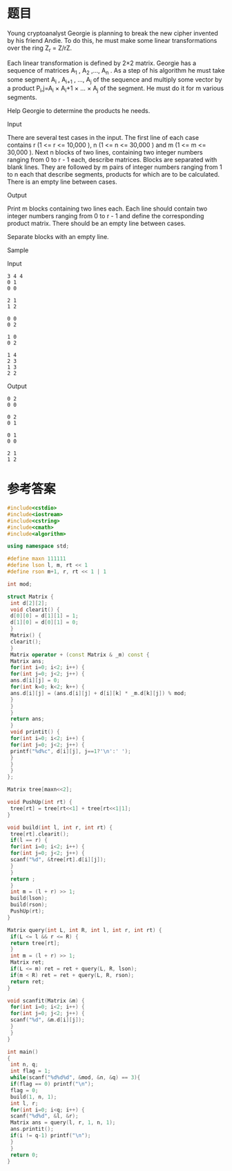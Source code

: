 # 题目
Young cryptoanalyst Georgie is planning to break the new cipher invented by his friend Andie. To do this, he must make some linear transformations over the ring Z<sub>r</sub> = Z/rZ.

Each linear transformation is defined by 2×2 matrix. Georgie has a sequence of matrices A<sub>1</sub> , A<sub>2</sub> ,..., A<sub>n</sub> . As a step of his algorithm he must take some segment A<sub>i</sub> , A<sub>i+1</sub> , ..., A<sub>j</sub> of the sequence and multiply some vector by a product P<sub>i</sub>,j=A<sub>i</sub> × A<sub>i</sub>+1 × ... × A<sub>j</sub> of the segment. He must do it for m various segments.

Help Georgie to determine the products he needs.

Input

There are several test cases in the input. The first line of each case contains r (1 <= r <= 10,000 ), n (1 <= n <= 30,000 ) and m (1 <= m <= 30,000 ). Next n blocks of two lines, containing two integer numbers ranging from 0 to r - 1 each, describe matrices. Blocks are separated with blank lines. They are followed by m pairs of integer numbers ranging from 1 to n each that describe segments, products for which are to be calculated.
There is an empty line between cases.

Output

Print m blocks containing two lines each. Each line should contain two integer numbers ranging from 0 to r - 1 and define the corresponding product matrix.
There should be an empty line between cases.

Separate blocks with an empty line.

Sample

Input
```
3 4 4
0 1
0 0

2 1
1 2

0 0
0 2

1 0
0 2

1 4
2 3
1 3
2 2
```

Output
```
0 2
0 0

0 2
0 1

0 1
0 0

2 1
1 2
```
# 参考答案
```c++
#include<cstdio>
#include<iostream>
#include<cstring>
#include<cmath>
#include<algorithm>

using namespace std;

#define maxn 111111
#define lson l, m, rt << 1
#define rson m+1, r, rt << 1 | 1

int mod;

struct Matrix {
 int d[2][2];
 void clearit() {
 d[0][0] = d[1][1] = 1;
 d[1][0] = d[0][1] = 0;
 }
 Matrix() {
 clearit();
 }
 Matrix operator + (const Matrix & _m) const {
 Matrix ans;
 for(int i=0; i<2; i++) {
 for(int j=0; j<2; j++) {
 ans.d[i][j] = 0;
 for(int k=0; k<2; k++) {
 ans.d[i][j] = (ans.d[i][j] + d[i][k] * _m.d[k][j]) % mod;
 }
 }
 }
 return ans;
 }
 void printit() {
 for(int i=0; i<2; i++) {
 for(int j=0; j<2; j++) {
 printf("%d%c", d[i][j], j==1?'\n':' ');
 }
 }
 }
};

Matrix tree[maxn<<2];

void PushUp(int rt) {
 tree[rt] = tree[rt<<1] + tree[rt<<1|1];
}

void build(int l, int r, int rt) {
 tree[rt].clearit();
 if(l == r) {
 for(int i=0; i<2; i++) {
 for(int j=0; j<2; j++) {
 scanf("%d", &tree[rt].d[i][j]);
 }
 }
 return ;
 }
 int m = (l + r) >> 1;
 build(lson);
 build(rson);
 PushUp(rt);
}

Matrix query(int L, int R, int l, int r, int rt) {
 if(L <= l && r <= R) {
 return tree[rt];
 }
 int m = (l + r) >> 1;
 Matrix ret;
 if(L <= m) ret = ret + query(L, R, lson);
 if(m < R) ret = ret + query(L, R, rson);
 return ret;
}

void scanfit(Matrix &m) {
 for(int i=0; i<2; i++) {
 for(int j=0; j<2; j++) {
 scanf("%d", &m.d[i][j]);
 }
 }
}

int main()
{
 int n, q;
 int flag = 1;
 while(scanf("%d%d%d", &mod, &n, &q) == 3){
 if(flag == 0) printf("\n");
 flag = 0;
 build(1, n, 1);
 int l, r;
 for(int i=0; i<q; i++) {
 scanf("%d%d", &l, &r);
 Matrix ans = query(l, r, 1, n, 1);
 ans.printit();
 if(i != q-1) printf("\n");
 }
 }
 return 0;
}
